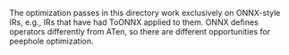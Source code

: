 The optimization passes in this directory work exclusively on ONNX-style IRs,
e.g., IRs that have had ToONNX applied to them. ONNX defines operators
differently from ATen, so there are different opportunities for peephole
optimization.
